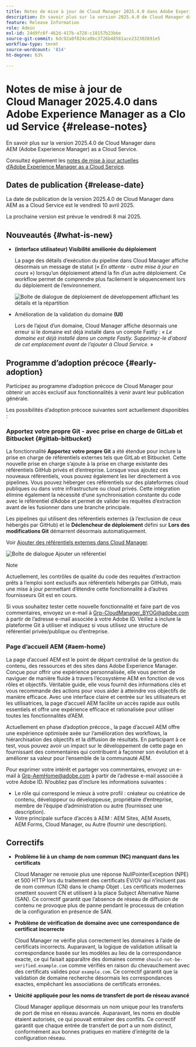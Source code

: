 ```yaml
---
title: Notes de mise à jour de Cloud Manager 2025.4.0 dans Adobe Experience Manager as a Cloud Service
description: En savoir plus sur la version 2025.4.0 de Cloud Manager dans AEM as a Cloud Service.
feature: Release Information
role: Admin
exl-id: 24d9fc6f-462d-417b-a728-c18157b23bbe
source-git-commit: 6dc92a0f824ca9bc3726b48581ace232302691e5
workflow-type: tm+mt
source-wordcount: '814'
ht-degree: 63%

---
```


# Notes de mise à jour de Cloud Manager 2025.4.0 dans Adobe Experience Manager as a Cloud Service {#release-notes}

<!-- https://wiki.corp.adobe.com/display/DMSArchitecture/Cloud+Manager+2025.03.0+Release -->

En savoir plus sur la version 2025.4.0 de Cloud Manager dans AEM (Adobe Experience Manager) as a Cloud Service.


Consultez également les [notes de mise à jour actuelles d’Adobe Experience Manager as a Cloud Service](/help/release-notes/release-notes-cloud/release-notes-current.md).

## Dates de publication {#release-date}

La date de publication de la version 2025.4.0 de Cloud Manager dans AEM as a Cloud Service est le vendredi 10 avril 2025.

La prochaine version est prévue le vendredi 8 mai 2025.

## Nouveautés {#what-is-new}

* **(interface utilisateur) Visibilité améliorée du déploiement**

  La page des détails d’exécution du pipeline dans Cloud Manager affiche désormais un message de statut (« *En attente - autre mise à jour en cours* ») lorsqu’un déploiement attend la fin d’un autre déploiement. Ce workflow permet de comprendre plus facilement le séquencement lors du déploiement de l’environnement.  <!-- CMGR-66890 -->

  ![Boîte de dialogue de déploiement de développement affichant les détails et la répartition](/help/implementing/cloud-manager/release-notes/assets/dev-deployment.png)

* Amélioration de la validation du domaine **(UI)**

  Lors de l’ajout d’un domaine, Cloud Manager affiche désormais une erreur si le domaine est déjà installé dans un compte Fastly : « *Le domaine est déjà installé dans un compte Fastly. Supprimez-le d’abord de cet emplacement avant de l’ajouter à Cloud Service.* »

## Programme d’adoption précoce {#early-adoption}

Participez au programme d’adoption précoce de Cloud Manager pour obtenir un accès exclusif aux fonctionnalités à venir avant leur publication générale.

Les possibilités d’adoption précoce suivantes sont actuellement disponibles :

### Apportez votre propre Git - avec prise en charge de GitLab et Bitbucket {#gitlab-bitbucket}

<!-- BOTH CS & AMS -->

La fonctionnalité **Apportez votre propre Git** a été étendue pour inclure la prise en charge de référentiels externes tels que GitLab et Bitbucket. Cette nouvelle prise en charge s’ajoute à la prise en charge existante des référentiels GitHub privés et d’entreprise. Lorsque vous ajoutez ces nouveaux référentiels, vous pouvez également les lier directement à vos pipelines. Vous pouvez héberger ces référentiels sur des plateformes cloud publiques ou dans votre infrastructure ou cloud privés. Cette intégration élimine également la nécessité d’une synchronisation constante du code avec le référentiel d’Adobe et permet de valider les requêtes d’extraction avant de les fusionner dans une branche principale.

Les pipelines qui utilisent des référentiels externes (à l’exclusion de ceux hébergés par GitHub) et le **Déclencheur de déploiement** défini sur **Lors des modifications Git** démarrent désormais automatiquement.

Voir [Ajouter des référentiels externes dans Cloud Manager](/help/implementing/cloud-manager/managing-code/external-repositories.md).

![Boîte de dialogue Ajouter un référentiel](/help/implementing/cloud-manager/release-notes/assets/repositories-add-release-notes.png)

>[!NOTE]
>
>Actuellement, les contrôles de qualité du code des requêtes d’extraction prêts à l’emploi sont exclusifs aux référentiels hébergés par GitHub, mais une mise à jour permettant d’étendre cette fonctionnalité à d’autres fournisseurs Git est en cours.

Si vous souhaitez tester cette nouvelle fonctionnalité et faire part de vos commentaires, envoyez un e-mail à [Grp-CloudManager_BYOG@adobe.com](mailto:Grp-CloudManager_BYOG@adobe.com) à partir de l’adresse e-mail associée à votre Adobe ID. Veillez à inclure la plateforme Git à utiliser et indiquez si vous utilisez une structure de référentiel privée/publique ou d’entreprise.

### Page d’accueil AEM {#aem-home}

La page d’accueil AEM est le point de départ centralisé de la gestion du contenu, des ressources et des sites dans Adobe Experience Manager. Conçue pour offrir une expérience personnalisée, elle vous permet de naviguer de manière fluide à travers l’écosystème AEM en fonction de vos rôles et objectifs. Véritable guide, elle vous fournit des informations clés et vous recommande des actions pour vous aider à atteindre vos objectifs de manière efficace. Avec une interface claire et centrée sur les utilisateurs et les utilisatrices, la page d’accueil AEM facilite un accès rapide aux outils essentiels et offre une expérience efficace et rationalisée pour utiliser toutes les fonctionnalités d’AEM.

Actuellement en phase d’adoption précoce., la page d’accueil AEM offre une expérience optimisée axée sur l’amélioration des workflows, la hiérarchisation des objectifs et la diffusion de résultats. En participant à ce test, vous pouvez avoir un impact sur le développement de cette page en fournissant des commentaires qui contribuent à façonner son évolution et à améliorer sa valeur pour l’ensemble de la communauté AEM.

Pour exprimer votre intérêt et partager vos commentaires, envoyez un e-mail à [Grp-AemHome@adobe.com](mailto:Grp-AemHome@adobe.com) à partir de l’adresse e-mail associée à votre Adobe ID. N’oubliez pas d’inclure les informations suivantes :

* Le rôle qui correspond le mieux à votre profil : créateur ou créatrice de contenu, développeur ou développeuse, propriétaire d’entreprise, membre de l’équipe d’administration ou autre (fournissez une description).
* Votre principale surface d’accès à AEM : AEM Sites, AEM Assets, AEM Forms, Cloud Manager, ou Autre (fournir une description).

## Correctifs

* **Problème lié à un champ de nom commun (NC) manquant dans les certificats**

  Cloud Manager ne renvoie plus une réponse NullPointerException (NPE) et 500 HTTP lors du traitement des certificats EV/OV qui n’incluent pas de nom commun (CN) dans le champ Objet . Les certificats modernes omettent souvent CN et utilisent à la place Subject Alternative Name (SAN). Ce correctif garantit que l’absence de réseau de diffusion de contenu ne provoque plus de panne pendant le processus de création de la configuration en présence de SAN. <!-- CMGR-67548 -->

* **Problème de vérification de domaine avec une correspondance de certificat incorrecte**

  Cloud Manager ne vérifie plus correctement les domaines à l’aide de certificats incorrects. Auparavant, la logique de validation utilisait la correspondance basée sur les modèles au lieu de la correspondance exacte, ce qui faisait apparaître des domaines comme `should-not-be-verified.example.com` comme vérifiés en raison du chevauchement avec des certificats valides pour `example.com`. Ce correctif garantit que la validation de domaine recherche désormais les correspondances exactes, empêchant les associations de certificats erronées. <!-- CMGR-67225 -->

* **Unicité appliquée pour les noms de transfert de port de réseau avancé**

  Cloud Manager applique désormais un nom unique pour les transferts de port de mise en réseau avancée. Auparavant, les noms en double étaient autorisés, ce qui pouvait entraîner des conflits. Ce correctif garantit que chaque entrée de transfert de port a un nom distinct, conformément aux bonnes pratiques en matière d’intégrité de la configuration réseau. <!-- CMGR-67082 -->


<!-- ## Known issues {#known-issues} -->


